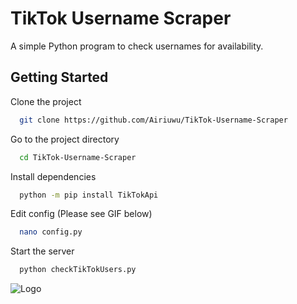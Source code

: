 
# TikTok Username Scraper

A simple Python program to check usernames for availability.



## Getting Started

Clone the project

```bash
  git clone https://github.com/Airiuwu/TikTok-Username-Scraper
```

Go to the project directory

```bash
  cd TikTok-Username-Scraper
```

Install dependencies

```bash
  python -m pip install TikTokApi
```

Edit config (Please see GIF below)

```bash
  nano config.py
```

Start the server

```bash
  python checkTikTokUsers.py
```

  
![Logo](https://i.imgur.com/xsJmjnU.gif)

